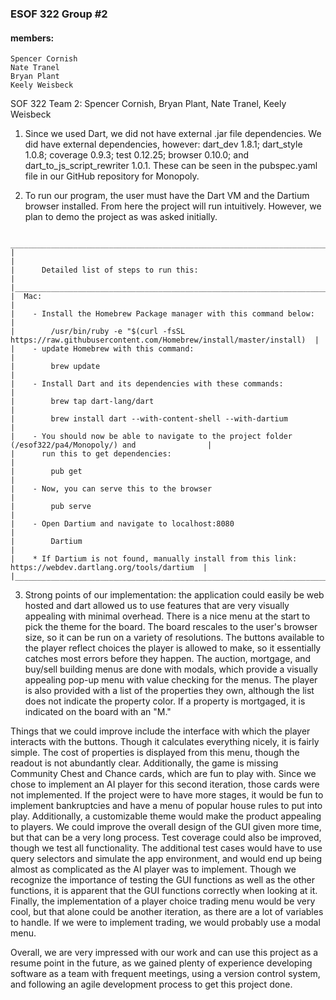 ### ESOF 322 Group #2
#### members:
    Spencer Cornish
    Nate Tranel
    Bryan Plant
    Keely Weisbeck

SOF 322 Team 2: Spencer Cornish, Bryan Plant, Nate Tranel, Keely Weisbeck

1) Since we used Dart, we did not have external .jar file dependencies. We did have external
dependencies, however: dart_dev 1.8.1; dart_style 1.0.8; coverage 0.9.3; test 0.12.25;
browser 0.10.0; and dart_to_js_script_rewriter 1.0.1. These can be seen in the pubspec.yaml
file in our GitHub repository for Monopoly.

2) To run our program, the user must have the Dart VM and the Dartium browser installed.  From here the
project will run intuitively. However, we plan to demo the project as was asked initially.
```
 ___________________________________________________________________________________________________________
|                                                                                                           |
|      Detailed list of steps to run this:                                                                  |
|___________________________________________________________________________________________________________|
|  Mac:                                                                                                     |
|    - Install the Homebrew Package manager with this command below:                                        |
|        /usr/bin/ruby -e "$(curl -fsSL https://raw.githubusercontent.com/Homebrew/install/master/install)  |
|    - update Homebrew with this command:                                                                   |
|        brew update                                                                                        |
|    - Install Dart and its dependencies with these commands:                                               |
|        brew tap dart-lang/dart                                                                            |
|        brew install dart --with-content-shell --with-dartium                                              |
|    - You should now be able to navigate to the project folder (/esof322/pa4/Monopoly/) and                |
|      run this to get dependencies:                                                                        |
|        pub get                                                                                            |
|    - Now, you can serve this to the browser                                                               |
|        pub serve                                                                                          |
|    - Open Dartium and navigate to localhost:8080                                                          |
|        Dartium                                                                                            |
|    * If Dartium is not found, manually install from this link: https://webdev.dartlang.org/tools/dartium  |
|___________________________________________________________________________________________________________|
```

3) Strong points of our implementation: the application could easily be web hosted and dart
allowed us to use features that are very visually appealing with minimal overhead. There is
a nice menu at the start to pick the theme for the board. The board rescales to the user's
browser size, so it can be run on a variety of resolutions. The buttons available to the
player reflect choices the player is allowed to make, so it essentially catches most errors
before they happen. The auction, mortgage, and buy/sell building menus are done with modals,
which provide a visually appealing pop-up menu with value checking for the menus. The player
is also provided with a list of the properties they own, although the list does not indicate
the property color. If a property is mortgaged, it is indicated on the board with an "M."

Things that we could improve include the interface with which the player interacts with the
buttons. Though it calculates everything nicely, it is fairly simple. The cost of properties
is displayed from this menu, though the readout is not abundantly clear. Additionally, the
game is missing Community Chest and Chance cards, which are fun to play with. Since we chose
to implement an AI player for this second iteration, those cards were not implemented. If
the project were to have more stages, it would be fun to implement bankruptcies and have a
menu of popular house rules to put into play. Additionally, a customizable theme would make
the product appealing to players. We could improve the overall design of the GUI given more
time, but that can be a very long process. Test coverage could also be improved, though
we test all functionality. The additional test cases would have to use query selectors and
simulate the app environment, and would end up being almost as complicated as the AI
player was to implement. Though we recognize the importance of testing the GUI functions
as well as the other functions, it is apparent that the GUI functions correctly when
looking at it. Finally, the implementation of a player choice trading menu would be very
cool, but that alone could be another iteration, as there are a lot of variables to handle.
If we were to implement trading, we would probably use a modal menu.

Overall, we are very impressed with our work and can use this project as a resume point in
the future, as we gained plenty of experience developing software as a team with frequent
meetings, using a version control system, and following an agile development process to
get this project done.

